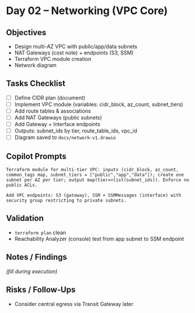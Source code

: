 # Day 02 – Networking (VPC Core)

## Objectives
- Design multi-AZ VPC with public/app/data subnets
- NAT Gateways (cost note) + endpoints (S3, SSM)
- Terraform VPC module creation
- Network diagram

## Tasks Checklist
- [ ] Define CIDR plan (document)
- [ ] Implement VPC module (variables: cidr_block, az_count, subnet_tiers)
- [ ] Add route tables & associations
- [ ] Add NAT Gateways (public subnets)
- [ ] Add Gateway + Interface endpoints
- [ ] Outputs: subnet_ids by tier, route_table_ids, vpc_id
- [ ] Diagram saved to `docs/network-v1.drawio`

## Copilot Prompts
```
Terraform module for multi-tier VPC: inputs (cidr_block, az_count, common_tags map, subnet_tiers = ["public","app","data"]); create one subnet per AZ per tier; output map(tier=>list(subnet_ids)). Enforce no public ACLs.
```
```
Add VPC endpoints: S3 (gateway), SSM + SSMMessages (interface) with security group restricting to private subnets.
```

## Validation
- `terraform plan` clean
- Reachability Analyzer (console) test from app subnet to SSM endpoint

## Notes / Findings
_(fill during execution)_

## Risks / Follow-Ups
- Consider central egress via Transit Gateway later
